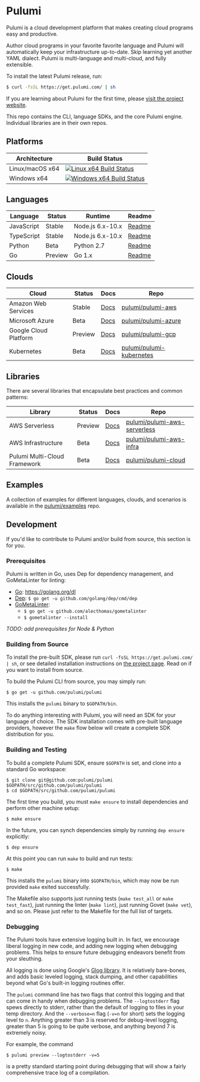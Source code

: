 # Pulumi

Pulumi is a cloud development platform that makes creating cloud programs easy and productive.

Author cloud programs in your favorite favorite language and Pulumi will automatically keep your infrastructure
up-to-date.  Skip learning yet another YAML dialect.  Pulumi is multi-language and multi-cloud, and fully extensible.

To install the latest Pulumi release, run:

```bash
$ curl -fsSL https://get.pulumi.com/ | sh
```

If you are learning about Pulumi for the first time, please [visit the project website](https://pulumi.io/).

This repo contains the CLI, language SDKs, and the core Pulumi engine.  Individual libraries are in their own repos.

## Platforms

| Architecture | Build Status |
| ------------ | ------------ |
| Linux/macOS x64    | [![Linux x64 Build Status](https://travis-ci.com/pulumi/pulumi.svg?token=cTUUEgrxaTEGyecqJpDn&branch=master)](https://travis-ci.com/pulumi/pulumi)  |
| Windows x64  | [![Windows x64 Build Status](https://ci.appveyor.com/api/projects/status/uqrduw6qnoss7g4i?svg=true&branch=master)](https://ci.appveyor.com/project/pulumi/pulumi) |

## Languages

| Language | Status | Runtime | Readme |
| -------- | ------ | ------- | -------- |
| JavaScript | Stable | Node.js 6.x-10.x | [Readme](./sdk/nodejs) |
| TypeScript | Stable | Node.js 6.x-10.x | [Readme](./sdk/nodejs) |
| Python | Beta | Python 2.7 | [Readme](./sdk/python) |
| Go | Preview | Go 1.x | [Readme](./sdk/go) |

## Clouds

| Cloud | Status | Docs | Repo |
| ----- | ------ | ---- | ---- |
| Amazon Web Services | Stable | [Docs](https://pulumi.io/reference/pkg/nodejs/@pulumi/aws/) | [pulumi/pulumi-aws](https://github.com/pulumi/pulumi-aws) |
| Microsoft Azure | Beta | [Docs](https://pulumi.io/reference/pkg/nodejs/@pulumi/azure/) | [pulumi/pulumi-azure](https://github.com/pulumi/pulumi-azure) |
| Google Cloud Platform | Preview | [Docs](https://pulumi.io/reference/pkg/nodejs/@pulumi/gcp/) | [pulumi/pulumi-gcp](https://github.com/pulumi/pulumi-gcp) |
| Kubernetes | Beta | [Docs](https://pulumi.io/reference/pkg/nodejs/@pulumi/kubernetes/) | [pulumi/pulumi-kubernetes](https://github.com/pulumi/pulumi-kubernetes) |

## Libraries

There are several libraries that encapsulate best practices and common patterns:

| Library | Status | Docs | Repo |
| ------- | ------ | ---- | ---- |
| AWS Serverless | Preview | [Docs](https://pulumi.io/reference/pkg/nodejs/@pulumi/aws-serverless/) | [pulumi/pulumi-aws-serverless](https://github.com/pulumi/pulumi-aws-serverless) |
| AWS Infrastructure | Beta | [Docs](https://pulumi.io/reference/pkg/nodejs/@pulumi/aws-infra/) | [pulumi/pulumi-aws-infra](https://github.com/pulumi/pulumi-aws-infra) |
| Pulumi Multi-Cloud Framework | Beta | [Docs](https://pulumi.io/reference/pkg/nodejs/@pulumi/cloud/) | [pulumi/pulumi-cloud](https://github.com/pulumi/pulumi-cloud) |

## Examples

A collection of examples for different languages, clouds, and scenarios is available in the
[pulumi/examples](https://github.com/pulumi/examples) repo.

## Development

If you'd like to contribute to Pulumi and/or build from source, this section is for you.

### Prerequisites

Pulumi is written in Go, uses Dep for dependency management, and GoMetaLinter for linting:

* [Go](https://golang.org/doc/install): https://golang.org/dl
* [Dep](https://github.com/golang/dep): `$ go get -u github.com/golang/dep/cmd/dep`
* [GoMetaLinter](https://github.com/alecthomas/gometalinter):
    - `$ go get -u github.com/alecthomas/gometalinter`
    - `$ gometalinter --install`

_TODO: add prerequisites for Node & Python_

### Building from Source

To install the pre-built SDK, please run `curl -fsSL https://get.pulumi.com/ | sh`, or see detailed installation
instructions on [the project page](https://pulumi.io/).  Read on if you want to install from source.

To build the Pulumi CLI from source, you may simply run:

    $ go get -u github.com/pulumi/pulumi

This installs the `pulumi` binary to `$GOPATH/bin`.

To do anything interesting with Pulumi, you will need an SDK for your language of choice.  The SDK installation comes
with pre-built language providers, however the `make` flow below will create a complete SDK distribution for you.

### Building and Testing

To build a complete Pulumi SDK, ensure `$GOPATH` is set, and clone into a standard Go workspace:

    $ git clone git@github.com:pulumi/pulumi $GOPATH/src/github.com/pulumi/pulumi
    $ cd $GOPATH/src/github.com/pulumi/pulumi

The first time you build, you must `make ensure` to install dependencies and perform other machine setup:

    $ make ensure

In the future, you can synch dependencies simply by running `dep ensure` explicitly:

    $ dep ensure

At this point you can run `make` to build and run tests:

    $ make

This installs the `pulumi` binary into `$GOPATH/bin`, which may now be run provided `make` exited successfully.

The Makefile also supports just running tests (`make test_all` or `make test_fast`), just running the linter
(`make lint`), just running Govet (`make vet`), and so on.  Please just refer to the Makefile for the full list of targets.

### Debugging

The Pulumi tools have extensive logging built in.  In fact, we encourage liberal logging in new code, and adding new
logging when debugging problems.  This helps to ensure future debugging endeavors benefit from your sleuthing.

All logging is done using Google's [Glog library](https://github.com/golang/glog).  It is relatively bare-bones, and
adds basic leveled logging, stack dumping, and other capabilities beyond what Go's built-in logging routines offer.

The `pulumi` command line has two flags that control this logging and that can come in handy when debugging problems.
The `--logtostderr` flag spews directly to stderr, rather than the default of logging to files in your temp directory.
And the `--verbose=n` flag (`-v=n` for short) sets the logging level to `n`.  Anything greater than 3 is reserved for
debug-level logging, greater than 5 is going to be quite verbose, and anything beyond 7 is extremely noisy.

For example, the command

    $ pulumi preview --logtostderr -v=5

is a pretty standard starting point during debugging that will show a fairly comprehensive trace log of a compilation.
